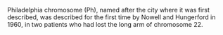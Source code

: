 Philadelphia chromosome (Ph), named after the city where it was first described, was described for the first time by Nowell and Hungerford in 1960, in two patients who had lost the long arm of chromosome 22.